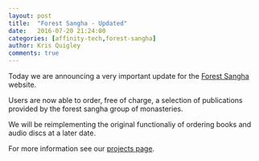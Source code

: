 ```yaml
---
layout: post
title:  "Forest Sangha - Updated"
date:   2016-07-20 21:24:00
categories: [affinity-tech,forest-sangha]
author: Kris Quigley
comments: true
---
```


Today we are announcing a very important update for the [Forest Sangha](https://forestsangha.org) website.

Users are now able to order, free of charge, a selection of publications provided by the forest sangha group of monasteries.

We will be reimplementing the original functionaliy of ordering books and audio discs at a later date.

For more information see our [projects page](http://www.affinity-tech.com).